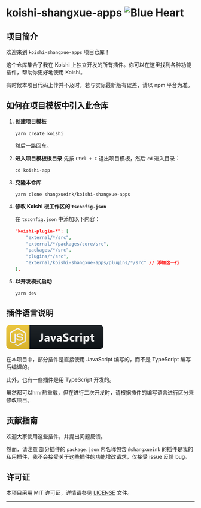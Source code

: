 # koishi-shangxue-apps <img src="https://raw.githubusercontent.com/Tarikul-Islam-Anik/Animated-Fluent-Emojis/master/Emojis/Smilies/Blue%20Heart.png" alt="Blue Heart" width="25" height="25" />

## 项目简介

欢迎来到 `koishi-shangxue-apps` 项目仓库！

这个仓库集合了我在 Koishi 上独立开发的所有插件。你可以在这里找到各种功能插件，帮助你更好地使用 Koishi。

有时候本项目代码上传并不及时，若与实际最新版有误差，请以 npm 平台为准。


## 如何在项目模板中引入此仓库

1. **创建项目模板**
   ```shell
   yarn create koishi
   ```
   然后一路回车。

2. **进入项目模板根目录**
   先按 `Ctrl + C` 退出项目模板，然后 `cd` 进入目录：
   ```shell
   cd koishi-app
   ```

3. **克隆本仓库**
   ```shell
   yarn clone shangxueink/koishi-shangxue-apps
   ```

4. **修改 Koishi 根工作区的 `tsconfig.json`**

   在 `tsconfig.json` 中添加以下内容：
   ```json
   "koishi-plugin-*": [
       "external/*/src",
       "external/*/packages/core/src",
       "packages/*/src",
       "plugins/*/src",
       "external/koishi-shangxue-apps/plugins/*/src" // 添加这一行
   ],
   ```

6. **以开发模式启动**
   ```shell
   yarn dev
   ```

## 插件语言说明 
<img src="https://raw.githubusercontent.com/MikeCodesDotNET/ColoredBadges/master/svg/dev/languages/js.svg" alt="js" style="max-width: 100%;">


在本项目中，部分插件是直接使用 JavaScript  编写的，而不是 TypeScript 编写后编译的。

此外，也有一些插件是用 TypeScript 开发的。

虽然都可以hmr热重载，但在进行二次开发时，请根据插件的编写语言进行区分来修改项目。


## 贡献指南

欢迎大家使用这些插件，并提出问题反馈。

然而，请注意 部分插件的 `package.json` 内名称包含 `@shangxueink` 的插件是我的私用插件，我不会接受关于这些插件的功能增改请求，仅接受 issue 反馈 bug。


## 许可证

本项目采用 MIT 许可证，详情请参见 [LICENSE](./LICENSE) 文件。

---
